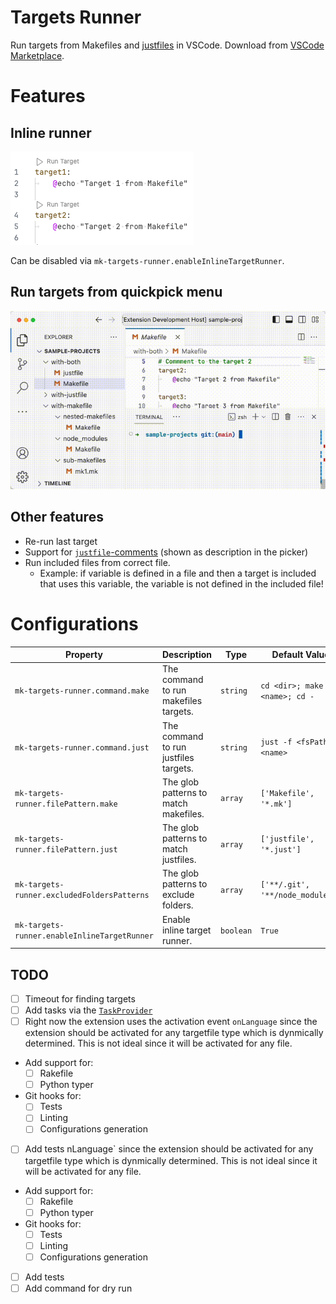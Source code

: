# Targets Runner

Run targets from Makefiles and [justfiles](https://github.com/casey/just) in VSCode.
Download from [VSCode Marketplace](https://marketplace.visualstudio.com/items?itemName=mazenb.mk-targets-runner).

# Features

## Inline runner

![](https://raw.githubusercontent.com/mazenbesher/mk-targets-runner/main/doc/inline-runner.png)

Can be disabled via `mk-targets-runner.enableInlineTargetRunner`.

## Run targets from quickpick menu

![](https://raw.githubusercontent.com/mazenbesher/mk-targets-runner/main/doc/demo.gif)

## Other features

- Re-run last target
- Support for [`justfile`-comments](https://github.com/casey/just#documentation-comments) (shown as description in the picker)
- Run included files from correct file. 
  - Example: if variable is defined in a file and then a target is included that uses this variable, the variable is not defined in the included file!

# Configurations

<!-- START_CONFIG_TABLE -->

| Property | Description | Type | Default Value |
| - | - | - | - |
| `mk-targets-runner.command.make` | The command to run makefiles targets. | `string` | `cd <dir>; make <name>; cd -` |
| `mk-targets-runner.command.just` | The command to run justfiles targets. | `string` | `just -f <fsPath> <name>` |
| `mk-targets-runner.filePattern.make` | The glob patterns to match makefiles. | `array` | `['Makefile', '*.mk']` |
| `mk-targets-runner.filePattern.just` | The glob patterns to match justfiles. | `array` | `['justfile', '*.just']` |
| `mk-targets-runner.excludedFoldersPatterns` | The glob patterns to exclude folders. | `array` | `['**/.git', '**/node_modules']` |
| `mk-targets-runner.enableInlineTargetRunner` | Enable inline target runner. | `boolean` | `True` |

<!-- END_CONFIG_TABLE -->

## TODO

- [ ] Timeout for finding targets
- [ ] Add tasks via the [`TaskProvider`](https://code.visualstudio.com/api/extension-guides/task-provider)
- [ ] Right now the extension uses the activation event `onLanguage` since the extension should be activated for any targetfile type which is dynmically determined. This is not ideal since it will be activated for any file.
- Add support for:
  - [ ] Rakefile
  - [ ] Python typer
- Git hooks for:
  - [ ] Tests
  - [ ] Linting
  - [ ] Configurations generation
- [ ] Add tests
nLanguage` since the extension should be activated for any targetfile type which is dynmically determined. This is not ideal since it will be activated for any file.
- Add support for:
  - [ ] Rakefile
  - [ ] Python typer
- Git hooks for:
  - [ ] Tests
  - [ ] Linting
  - [ ] Configurations generation
- [ ] Add tests
- [ ] Add command for dry run
